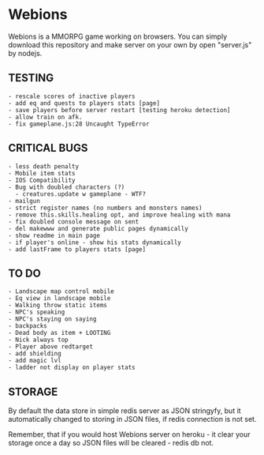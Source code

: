 # Webions
  Webions is a MMORPG game working on browsers. 
  You can simply download this repository and make server on your own by open "server.js" by nodejs.

  ## TESTING
    - rescale scores of inactive players
    - add eq and quests to players stats [page]
    - save players before server restart [testing heroku detection]
    - allow train on afk.
    - fix gameplane.js:28 Uncaught TypeError

  ## CRITICAL BUGS
    - less death penalty
    - Mobile item stats
    - IOS Compatibility
    - Bug with doubled characters (?)
      - creatures.update w gameplane - WTF?
    - mailgun
    - strict register names (no numbers and monsters names)
    - remove this.skills.healing opt, and improve healing with mana
    - fix doubled console message on sent
    - del makewww and generate public pages dynamically
    - show readme in main page
    - if player's online - show his stats dynamically
    - add lastFrame to players stats [page]

  ## TO DO
    - Landscape map control mobile
    - Eq view in landscape mobile
    - Walking throw static items
    - NPC's speaking
    - NPC's staying on saying
    - backpacks
    - Dead body as item + LOOTING
    - Nick always top
    - Player above redtarget
    - add shielding
    - add magic lvl
    - ladder not display on player stats

## STORAGE
  By default the data store in simple redis server as JSON stringyfy, but it automatically changed to storing in JSON files, if redis connection is not set.

  Remember, that if you would host Webions server on heroku - it clear your storage once a day so JSON files will be cleared - redis db not. 